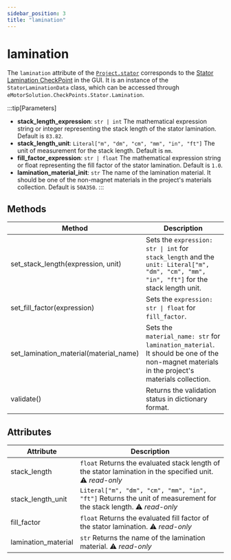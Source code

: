 ```yaml
---
sidebar_position: 3
title: "lamination"
---
```

# lamination

The `lamination` attribute of the [`Project.stator`](/docs/api/Stator) corresponds to the [Stator Lamination CheckPoint](/docs/docs/Stator/Lamination) in the GUI. It is an instance of the `StatorLaminationData` class, which can be accessed through `eMotorSolution.CheckPoints.Stator.Lamination`.

:::tip[Parameters]
- **stack_length_expression**: `str | int` The mathematical expression string or integer representing the stack length of the stator lamination. Default is `83.82`.
- **stack_length_unit**: `Literal["m", "dm", "cm", "mm", "in", "ft"]` The unit of measurement for the stack length. Default is `mm`.
- **fill_factor_expression**: `str | float` The mathematical expression string or float representing the fill factor of the stator lamination. Default is `1.0`.
- **lamination_material_init**: `str` The name of the lamination material. It should be one of the non-magnet materials in the project's materials collection. Default is `50A350`.
:::

## Methods
| Method | Description |
|--------|-------------|
| set_stack_length(expression, unit) | Sets the `expression: str \| int` for `stack_length` and the `unit: Literal["m", "dm", "cm", "mm", "in", "ft"]` for the stack length unit. |
| set_fill_factor(expression) | Sets the `expression: str \| float` for `fill_factor`. |
| set_lamination_material(material_name) | Sets the `material_name: str` for `lamination_material`. It should be one of the non-magnet materials in the project's materials collection. |
| validate() | Returns the validation status in dictionary format. |

## Attributes
| Attribute | Description |
|-----------|-------------|
| stack_length | `float` Returns the evaluated stack length of the stator lamination in the specified unit. :warning: *read-only* |
| stack_length_unit | `Literal["m", "dm", "cm", "mm", "in", "ft"]` Returns the unit of measurement for the stack length. :warning: *read-only* |
| fill_factor | `float` Returns the evaluated fill factor of the stator lamination. :warning: *read-only* |
| lamination_material | `str` Returns the name of the lamination material. :warning: *read-only* |